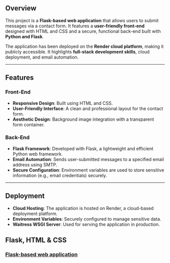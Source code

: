 ## Overview

This project is a **Flask-based web application** that allows users to submit messages via a contact form. It features a **user-friendly front-end** designed with HTML and CSS and a secure, functional back-end built with **Python and Flask**.

The application has been deployed on the **Render cloud platform**, making it publicly accessible. It highlights **full-stack development skills**, cloud deployment, and email automation.

---

## Features

### Front-End
- **Responsive Design**: Built using HTML and CSS.
- **User-Friendly Interface**: A clean and professional layout for the contact form.
- **Aesthetic Design**: Background image integration with a transparent form container.

### Back-End
- **Flask Framework**: Developed with Flask, a lightweight and efficient Python web framework.
- **Email Automation**: Sends user-submitted messages to a specified email address using SMTP.
- **Secure Configuration**: Environment variables are used to store sensitive information (e.g., email credentials) securely.

---

## Deployment
- **Cloud Hosting**: The application is hosted on Render, a cloud-based deployment platform.
- **Environment Variables**: Securely configured to manage sensitive data.
- **Waitress WSGI Server**: Used for serving the application in production.


## Flask, HTML & CSS

### [Flask-based web application](https://github.com/Mohammadbk93/render-flask-deployment/blob/main/main.py)
